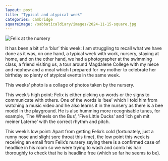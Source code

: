 ```yaml
---
layout: post
title: "Typical and atypical week"
categories: cambridge
squareimage: /sabbaticaldiary/images/2024-11-15-square.jpg
---
```

<img src="/sabbaticaldiary/images/2024-11-15.jpg" alt="Felix at the nursery" class="center">

It has been a bit of a ‘blur’ this week: I am struggling to recall what we have done as it was, on one hand, a typical week with work, nursery, staying at home, and on the other hand, we had a photographer at the swimming class, a friend visiting us, a tour around Magdalene College with my niece and nephew and a meal which I prepared for my mother to celebrate her birthday so plenty of atypical events in the same week.

This weeks’ photo is a collage of photos taken by the nursery.

This week’s high point: Felix is either picking up words or the signs to communicate with others. One of the words is ‘bee’ which I told him from watching a music video and he also learns it in the nursery as there is a bee model in the playground. He is also humming more recognisable tunes, for example, ‘The Wheels on the Bus’, 'Five Little Ducks' and ‘Ich geh mit meiner Laterne’ with the correct rhythm and pitch.

This week’s low point: Apart from getting Felix’s cold (fortunately, just a runny nose and slight sore throat this time), the low point this week is receiving an email from Felix’s nursery saying there is a confirmed case of headlice in his room so we were trying to wash and comb his hair thoroughly to check that he is headline free (which so far he seems to be). 